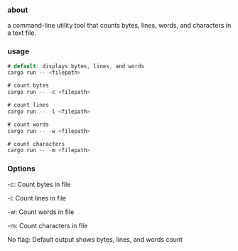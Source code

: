 ### about
a command-line utility tool that counts bytes, lines, words, and characters in a text file.

### usage
```rust
# default: displays bytes, lines, and words
cargo run -- <filepath>

# count bytes
cargo run -- -c <filepath>

# count lines
cargo run -- -l <filepath>

# count words
cargo run -- -w <filepath>

# count characters
cargo run -- -m <filepath>
```

### Options

-c: Count bytes in file

-l: Count lines in file

-w: Count words in file

-m: Count characters in file

No flag: Default output shows bytes, lines, and words count
